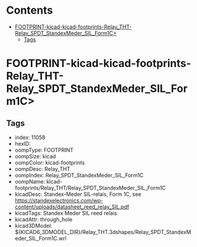 



Contents
========

* [FOOTPRINT-kicad-kicad-footprints-Relay_THT-Relay_SPDT_StandexMeder_SIL_Form1C>](#footprint-kicad-kicad-footprints-relay_tht-relay_spdt_standexmeder_sil_form1c)
	* [Tags](#tags)

# FOOTPRINT-kicad-kicad-footprints-Relay_THT-Relay_SPDT_StandexMeder_SIL_Form1C>

## Tags

- index: 11058
- hexID: 
- oompType: FOOTPRINT
- oompSize: kicad
- oompColor: kicad-footprints
- oompDesc: Relay_THT
- oompIndex: Relay_SPDT_StandexMeder_SIL_Form1C
- oompName: kicad-footprints/Relay_THT/Relay_SPDT_StandexMeder_SIL_Form1C
- kicadDesc: Standex-Meder SIL-relais, Form 1C, see https://standexelectronics.com/wp-content/uploads/datasheet_reed_relay_SIL.pdf
- kicadTags: Standex Meder SIL reed relais
- kicadAttr: through_hole
- kicad3DModel: ${KICAD6_3DMODEL_DIR}/Relay_THT.3dshapes/Relay_SPDT_StandexMeder_SIL_Form1C.wrl
